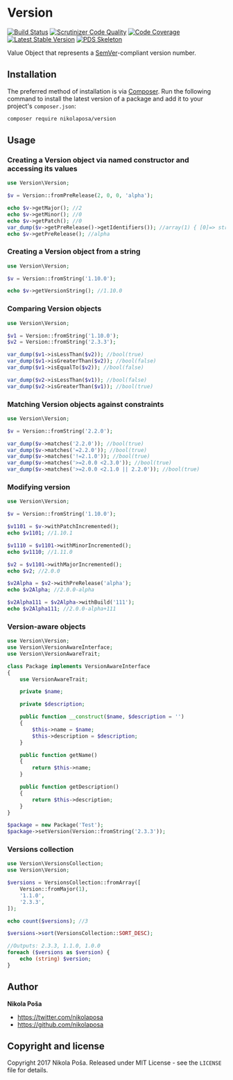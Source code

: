 # Version

[![Build Status](https://travis-ci.org/nikolaposa/version.svg?branch=master)](https://travis-ci.org/nikolaposa/version)
[![Scrutinizer Code Quality](https://scrutinizer-ci.com/g/nikolaposa/version/badges/quality-score.png?b=master)](https://scrutinizer-ci.com/g/nikolaposa/version/?branch=master)
[![Code Coverage](https://scrutinizer-ci.com/g/nikolaposa/version/badges/coverage.png?b=master)](https://scrutinizer-ci.com/g/nikolaposa/version/?branch=master)
[![Latest Stable Version](https://poser.pugx.org/nikolaposa/version/v/stable)](https://packagist.org/packages/nikolaposa/version)
[![PDS Skeleton](https://img.shields.io/badge/pds-skeleton-blue.svg)](https://github.com/php-pds/skeleton)

Value Object that represents a [SemVer][semver]-compliant version number.

## Installation

The preferred method of installation is via [Composer](http://getcomposer.org/). Run the following
command to install the latest version of a package and add it to your project's `composer.json`:

```bash
composer require nikolaposa/version
```

## Usage

### Creating a Version object via named constructor and accessing its values

```php
use Version\Version;

$v = Version::fromPreRelease(2, 0, 0, 'alpha');

echo $v->getMajor(); //2
echo $v->getMinor(); //0
echo $v->getPatch(); //0
var_dump($v->getPreRelease()->getIdentifiers()); //array(1) { [0]=> string(1) "alpha" }
echo $v->getPreRelease(); //alpha
```

### Creating a Version object from a string

```php
use Version\Version;

$v = Version::fromString('1.10.0');

echo $v->getVersionString(); //1.10.0

```

### Comparing Version objects

```php
use Version\Version;

$v1 = Version::fromString('1.10.0');
$v2 = Version::fromString('2.3.3');

var_dump($v1->isLessThan($v2)); //bool(true)
var_dump($v1->isGreaterThan($v2)); //bool(false)
var_dump($v1->isEqualTo($v2)); //bool(false)

var_dump($v2->isLessThan($v1)); //bool(false)
var_dump($v2->isGreaterThan($v1)); //bool(true)
```

### Matching Version objects against constraints

```php
use Version\Version;

$v = Version::fromString('2.2.0');

var_dump($v->matches('2.2.0')); //bool(true)
var_dump($v->matches('=2.2.0')); //bool(true)
var_dump($v->matches('!=2.1.0')); //bool(true)
var_dump($v->matches('>=2.0.0 <2.3.0')); //bool(true)
var_dump($v->matches('>=2.0.0 <2.1.0 || 2.2.0')); //bool(true)
```

### Modifying version

```php
use Version\Version;

$v = Version::fromString('1.10.0');

$v1101 = $v->withPatchIncremented();
echo $v1101; //1.10.1

$v1110 = $v1101->withMinorIncremented();
echo $v1110; //1.11.0

$v2 = $v1101->withMajorIncremented();
echo $v2; //2.0.0

$v2Alpha = $v2->withPreRelease('alpha');
echo $v2Alpha; //2.0.0-alpha

$v2Alpha111 = $v2Alpha->withBuild('111');
echo $v2Alpha111; //2.0.0-alpha+111
```

### Version-aware objects

```php
use Version\Version;
use Version\VersionAwareInterface;
use Version\VersionAwareTrait;

class Package implements VersionAwareInterface
{
    use VersionAwareTrait;

    private $name;

    private $description;

    public function __construct($name, $description = '')
    {
        $this->name = $name;
        $this->description = $description;
    }

    public function getName()
    {
        return $this->name;
    }

    public function getDescription()
    {
        return $this->description;
    }
}

$package = new Package('Test');
$package->setVersion(Version::fromString('2.3.3'));
```

### Versions collection

```php
use Version\VersionsCollection;
use Version\Version;

$versions = VersionsCollection::fromArray([
    Version::fromMajor(1),
    '1.1.0',
    '2.3.3',
]);

echo count($versions); //3

$versions->sort(VersionsCollection::SORT_DESC);

//Outputs: 2.3.3, 1.1.0, 1.0.0
foreach ($versions as $version) {
    echo (string) $version;
}
```

## Author

**Nikola Poša**

* https://twitter.com/nikolaposa
* https://github.com/nikolaposa

## Copyright and license

Copyright 2017 Nikola Poša. Released under MIT License - see the `LICENSE` file for details.


[semver]: http://semver.org/
